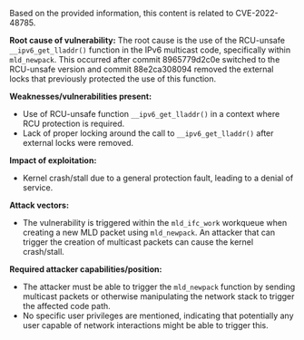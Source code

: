 Based on the provided information, this content is related to CVE-2022-48785.

**Root cause of vulnerability:**
The root cause is the use of the RCU-unsafe `__ipv6_get_lladdr()` function in the IPv6 multicast code, specifically within `mld_newpack`. This occurred after commit 8965779d2c0e switched to the RCU-unsafe version and commit 88e2ca308094 removed the external locks that previously protected the use of this function.

**Weaknesses/vulnerabilities present:**
-   Use of RCU-unsafe function `__ipv6_get_lladdr()` in a context where RCU protection is required.
-   Lack of proper locking around the call to `__ipv6_get_lladdr()` after external locks were removed.

**Impact of exploitation:**
-   Kernel crash/stall due to a general protection fault, leading to a denial of service.

**Attack vectors:**
-   The vulnerability is triggered within the `mld_ifc_work` workqueue when creating a new MLD packet using `mld_newpack`. An attacker that can trigger the creation of multicast packets can cause the kernel crash/stall.

**Required attacker capabilities/position:**
-   The attacker must be able to trigger the `mld_newpack` function by sending multicast packets or otherwise manipulating the network stack to trigger the affected code path.
-   No specific user privileges are mentioned, indicating that potentially any user capable of network interactions might be able to trigger this.